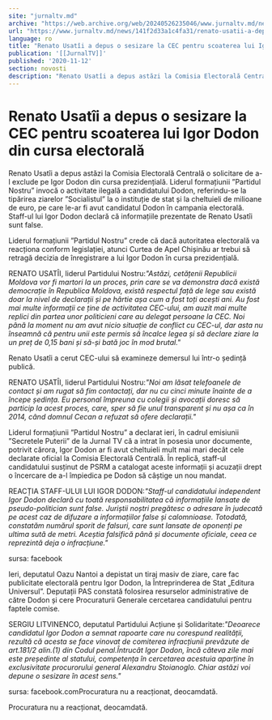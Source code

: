 ```yaml
---
site: "jurnaltv.md"
archive: "https://web.archive.org/web/20240526235046/www.jurnaltv.md/news/141f2d33a1c4fa31/renato-usatii-a-depus-o-sesizare-la-cec-pentru-scoaterea-lui-igor-dodon-din-cursa-electorala.html"
url: "https://www.jurnaltv.md/news/141f2d33a1c4fa31/renato-usatii-a-depus-o-sesizare-la-cec-pentru-scoaterea-lui-igor-dodon-din-cursa-electorala.html"
language: ro
title: "Renato Usatîi a depus o sesizare la CEC pentru scoaterea lui Igor Dodon din cursa electorală"
publication: '[[JurnalTV]]'
published: '2020-11-12'
section: novosti
description: "Renato Usatîi a depus astăzi la Comisia Electorală Centrală o solicitare de a-l exclude pe Igor Dodon din cursa prezidențială. Liderul formațiunii ”Partidul Nostru” invocă o activitate ilegală a candidatului Dodon, referindu-se la tipărirea ziarelor ”Socialistul” la o instituție de stat și la cheltuieli de milioane de euro, pe care le-ar fi avut candidatul Dodon în campania electorală. Staff-ul lui Igor Dodon declară că informațiile prezentate de Renato Usatîi sunt false."
---
```


# Renato Usatîi a depus o sesizare la CEC pentru scoaterea lui Igor Dodon din cursa electorală

Renato Usatîi a depus astăzi la Comisia Electorală Centrală o solicitare de a-l exclude pe Igor Dodon din cursa prezidențială. Liderul formațiunii ”Partidul Nostru” invocă o activitate ilegală a candidatului Dodon, referindu-se la tipărirea ziarelor ”Socialistul” la o instituție de stat și la cheltuieli de milioane de euro, pe care le-ar fi avut candidatul Dodon în campania electorală. Staff-ul lui Igor Dodon declară că informațiile prezentate de Renato Usatîi sunt false.

Liderul formațiunii ”Partidul Nostru” crede că dacă autoritatea electorală va reacționa conform legislației, atunci Curtea de Apel Chișinău ar trebui să retragă decizia de înregistrare a lui Igor Dodon în cursa prezidențială.

RENATO USATÎI, liderul Partidului Nostru:*"Astăzi, cetățenii Republicii Moldova vor fi martori la un proces, prin care se va demonstra dacă există democrație în Republica Moldova, există respectul față de lege sau există doar la nivel de declarații și pe hârtie așa cum a fost toți acești ani. Au fost mai multe informații ce ține de activitatea CEC-ului, am auzit mai multe replici din partea unor politicieni care au delegat persoane la CEC. Noi până la moment nu am avut nicio situație de conflict cu CEC-ul, dar asta nu înseamnă că pentru unii este permis să încalce legea și să declare ziare la un preț de 0,15 bani și să-și bată joc în mod brutal."*

Renato Usatîi a cerut CEC-ului să examineze demersul lui într-o ședință publică.

RENATO USATÎI, liderul Partidului Nostru:*"Noi am lăsat telefoanele de contact și am rugat să fim contactați, dar nu cu cinci minute înainte de a începe ședința. Eu personal împreuna cu colegii și avocații doresc să particip la acest proces, care, sper să fie unul transparent și nu așa ca în 2014, când domnul Cecan a refuzat să ofere declarații."*

Liderul formațiunii ”Partidul Nostru” a declarat ieri, în cadrul emisiunii ”Secretele Puterii” de la Jurnal TV că a intrat în posesia unor documente, potrivit cărora, Igor Dodon ar fi avut cheltuieli mult mai mari decât cele declarate oficial la Comisia Electorală Centrală. În replică, staff-ul candidatului susținut de PSRM a catalogat aceste informații și acuzații drept o încercare de a-l împiedica pe Dodon să câștige un nou mandat.

REACȚIA STAFF-ULUI LUI IGOR DODON:*"Staff-ul candidatului independent Igor Dodon declară cu toată responsabilitatea că informațiile lansate de pseudo-politician sunt false. Juriștii noștri pregătesc o adresare în judecată pe acest caz de difuzare a informațiilor false și calomnioase. Totodată, constatăm numărul sporit de falsuri, care sunt lansate de oponenți pe ultima sută de metri. Aceștia falsifică până și documente oficiale, ceea ce reprezintă deja o infracțiune."*

sursa: facebook

Ieri, deputatul Oazu Nantoi a depistat un tiraj masiv de ziare, care fac publicitate electorală pentru Igor Dodon, la Întreprinderea de Stat „Editura Universul”. Deputații PAS constată folosirea resurselor administrative de către Dodon și cere Procuraturii Generale cercetarea candidatului pentru faptele comise.

SERGIU LITVINENCO, deputatul Partidului Acțiune și Solidaritate:*"Deoarece candidatul Igor Dodon a semnat rapoarte care nu corespund realității, rezultă că acesta se face vinovat de comiterea infracțiunii prevăzute de art.181/2 alin.(1) din Codul penal.Întrucât Igor Dodon, încă câteva zile mai este președinte al statului, competența în cercetarea acestuia aparține în exclusivitate procurorului general Alexandru Stoianoglo. Chiar astăzi voi depune o sesizare în acest sens."*

sursa: facebook.comProcuratura nu a reacționat, deocamdată.

Procuratura nu a reacționat, deocamdată.